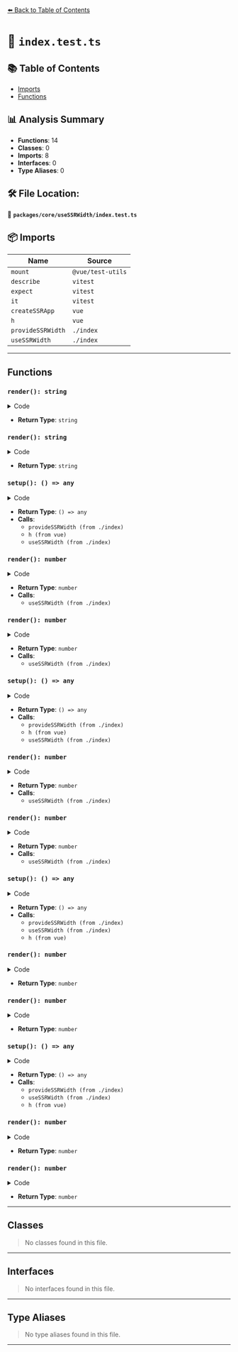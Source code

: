 [⬅️ Back to Table of Contents](../../../index.md)

# 📄 `index.test.ts`

## 📚 Table of Contents

- [Imports](#imports)
- [Functions](#functions)

## 📊 Analysis Summary

- **Functions**: 14
- **Classes**: 0
- **Imports**: 8
- **Interfaces**: 0
- **Type Aliases**: 0

## 🛠️ File Location:
📂 **`packages/core/useSSRWidth/index.test.ts`**

## 📦 Imports

| Name | Source |
|------|--------|
| `mount` | `@vue/test-utils` |
| `describe` | `vitest` |
| `expect` | `vitest` |
| `it` | `vitest` |
| `createSSRApp` | `vue` |
| `h` | `vue` |
| `provideSSRWidth` | `./index` |
| `useSSRWidth` | `./index` |


---

## Functions

### `render(): string`

<details><summary>Code</summary>

```ts
() => ''
```
</details>

- **Return Type**: `string`
### `render(): string`

<details><summary>Code</summary>

```ts
() => ''
```
</details>

- **Return Type**: `string`
### `setup(): () => any`

<details><summary>Code</summary>

```ts
() => {
      provideSSRWidth(700)
      return () => h({ render: () => {
        return useSSRWidth()
      } })
    }
```
</details>

- **Return Type**: `() => any`
- **Calls**:
  - `provideSSRWidth (from ./index)`
  - `h (from vue)`
  - `useSSRWidth (from ./index)`
### `render(): number`

<details><summary>Code</summary>

```ts
() => {
        return useSSRWidth()
      }
```
</details>

- **Return Type**: `number`
- **Calls**:
  - `useSSRWidth (from ./index)`
### `render(): number`

<details><summary>Code</summary>

```ts
() => {
        return useSSRWidth()
      }
```
</details>

- **Return Type**: `number`
- **Calls**:
  - `useSSRWidth (from ./index)`
### `setup(): () => any`

<details><summary>Code</summary>

```ts
() => {
      provideSSRWidth(700)
      return () => h({ render: () => {
        return useSSRWidth()
      } })
    }
```
</details>

- **Return Type**: `() => any`
- **Calls**:
  - `provideSSRWidth (from ./index)`
  - `h (from vue)`
  - `useSSRWidth (from ./index)`
### `render(): number`

<details><summary>Code</summary>

```ts
() => {
        return useSSRWidth()
      }
```
</details>

- **Return Type**: `number`
- **Calls**:
  - `useSSRWidth (from ./index)`
### `render(): number`

<details><summary>Code</summary>

```ts
() => {
        return useSSRWidth()
      }
```
</details>

- **Return Type**: `number`
- **Calls**:
  - `useSSRWidth (from ./index)`
### `setup(): () => any`

<details><summary>Code</summary>

```ts
() => {
      provideSSRWidth(800)
      const ssrWidth = useSSRWidth()
      return () => h({ render: () => {
        return ssrWidth
      } })
    }
```
</details>

- **Return Type**: `() => any`
- **Calls**:
  - `provideSSRWidth (from ./index)`
  - `useSSRWidth (from ./index)`
  - `h (from vue)`
### `render(): number`

<details><summary>Code</summary>

```ts
() => {
        return ssrWidth
      }
```
</details>

- **Return Type**: `number`
### `render(): number`

<details><summary>Code</summary>

```ts
() => {
        return ssrWidth
      }
```
</details>

- **Return Type**: `number`
### `setup(): () => any`

<details><summary>Code</summary>

```ts
() => {
      provideSSRWidth(800)
      const ssrWidth = useSSRWidth()
      return () => h({ render: () => {
        return ssrWidth
      } })
    }
```
</details>

- **Return Type**: `() => any`
- **Calls**:
  - `provideSSRWidth (from ./index)`
  - `useSSRWidth (from ./index)`
  - `h (from vue)`
### `render(): number`

<details><summary>Code</summary>

```ts
() => {
        return ssrWidth
      }
```
</details>

- **Return Type**: `number`
### `render(): number`

<details><summary>Code</summary>

```ts
() => {
        return ssrWidth
      }
```
</details>

- **Return Type**: `number`

---

## Classes

> No classes found in this file.


---

## Interfaces

> No interfaces found in this file.


---

## Type Aliases

> No type aliases found in this file.


---